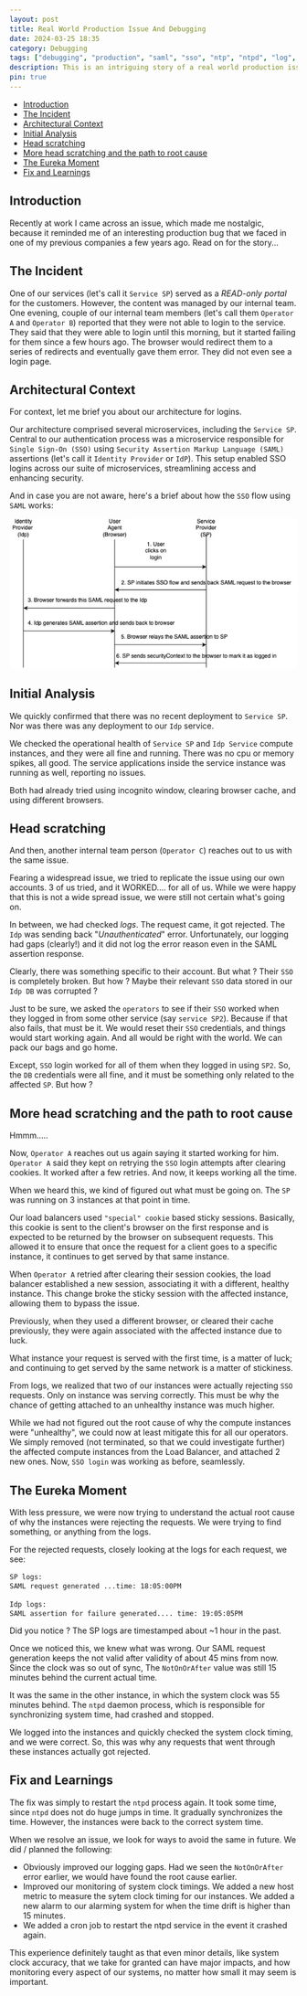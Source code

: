 ```yaml
---
layout: post
title: Real World Production Issue And Debugging
date: 2024-03-25 18:35
category: Debugging
tags: ["debugging", "production", "saml", "sso", "ntp", "ntpd", "log", "monitoring", "metric"]
description: This is an intriguing story of a real world production issue that we encountered and how we navigated our way to its resolution.
pin: true
---
```

<!-- TOC start (generated with https://github.com/derlin/bitdowntoc) -->

- [Introduction](#introduction)
- [The Incident](#the-incident)
- [Architectural Context](#architectural-context)
- [Initial Analysis](#initial-analysis)
- [Head scratching](#head-scratching)
- [More head scratching and the path to root cause](#more-head-scratching-and-the-path-to-root-cause)
- [The Eureka Moment](#the-eureka-moment)
- [Fix and Learnings](#fix-and-learnings)

<!-- TOC end -->

<!-- TOC --><a href="#" name="introduction"></a>
## Introduction

Recently at work I came across an issue, which made me nostalgic, because it reminded me of an interesting production bug that we faced in one of my previous companies a few years ago. Read on for the story...

<!-- TOC --><a href="#" name="the-incident"></a>
## The Incident

One of our services (let's call it `Service SP`) served as a *READ-only portal* for the customers. However, the content was managed by our internal team. One evening, couple of our internal team members (let's call them `Operator A` and `Operator B`) reported that they were not able to login to the service. They said that they were able to login until this morning, but it started failing for them since a few hours ago. The browser would redirect them to a series of redirects and eventually gave them error. They did not even see a login page.

<!-- TOC --><a href="#" name="architectural-context"></a>
## Architectural Context

For context, let me brief you about our architecture for logins.

Our architecture comprised several microservices, including the `Service SP`. Central to our authentication process was a microservice responsible for `Single Sign-On (SSO)` using `Security Assertion Markup Language (SAML)` assertions (let's call it `Identity Provider` or `IdP`). This setup enabled SSO logins across our suite of microservices, streamlining access and enhancing security.

And in case you are not aware, here's a brief about how the `SSO` flow using `SAML` works:

![SAML flow](../assets/img/SAML_flow.webp?version%3D1712507556464)


<!-- TOC --><a href="#" name="initial-analysis"></a>
## Initial Analysis

We quickly confirmed that there was no recent deployment to `Service SP`. Nor was there was any deployment to our `Idp` service.

We checked the operational health of `Service SP` and `Idp Service` compute instances, and they were all fine and running. There was no cpu or memory spikes, all good. The service applications inside the service instance was running as well, reporting no issues.

Both had already tried using incognito window, clearing browser cache, and using different browsers.


<!-- TOC --><a href="#" name="head-scratching"></a>
## Head scratching

And then, another internal team person (`Operator C`) reaches out to us with the same issue.

Fearing a widespread issue, we tried to replicate the issue using our own accounts. 3 of us tried, and it WORKED.... for all of us. While we were happy that this is not a wide spread issue, we were still not certain what's going on.

In between, we had checked *logs*. The request came, it got rejected. The `Idp` was sending back "*Unauthenticated*" error. Unfortunately, our logging had gaps (clearly!) and it did not log the error reason even in the SAML assertion response.

Clearly, there was something specific to their account. But what ? Their `SSO` is completely broken. But how ? Maybe their relevant `SSO` data stored in our `Idp DB` was corrupted ?

Just to be sure, we asked the `operators` to see if their `SSO` worked when they logged in from some other service (say `service SP2`). Because if that also fails, that must be it. We would reset their `SSO` credentials, and things would start working again. And all would be right with the world. We can pack our bags and go home.

Except, `SSO` login worked for all of them when they logged in using `SP2`. So, the `DB` credentials were all fine, and it must be something only related to the affected `SP`. But how ?

<!-- TOC --><a href="#" name="more-head-scratching-and-the-path-to-root-cause"></a>
## More head scratching and the path to root cause

Hmmm.....

Now, `Operator A` reaches out us again saying it started working for him. `Operator A` said they kept on retrying the `SSO` login attempts after clearing cookies. It worked after a few retries. And now, it keeps working all the time.

When we heard this, we kind of figured out what must be going on. The `SP` was running on 3 instances at that point in time.

Our load balancers used `"special" cookie` based sticky sessions. Basically, this cookie is sent to the client's browser on the first response and is expected to be returned by the browser on subsequent requests. This allowed it to ensure that once the request for a client goes to a specific instance, it continues to get served by that same instance.

When `Operator A` retried after clearing their session cookies, the load balancer established a new session, associating it with a different, healthy instance. This change broke the sticky session with the affected instance, allowing them to bypass the issue.

Previously, when they used a different browser, or cleared their cache previously, they were again associated with the affected instance due to luck.

What instance your request is served with the first time, is a matter of luck; and continuing to get served by the same network is a matter of stickiness.

From logs, we realized that two of our instances were actually rejecting `SSO` requests. Only on instance was serving correctly. This must be why the chance of getting attached to an unhealthy instance was much higher.

While we had not figured out the root cause of why the compute instances were "unhealthy", we could now at least mitigate this for all our operators. We simply removed (not terminated, so that we could investigate further) the affected compute instances from the Load Balancer, and attached 2 new ones. Now, `SSO login` was working as before, seamlessly.

<!-- TOC --><a href="#" name="the-eureka-moment"></a>
## The Eureka Moment

With less pressure, we were now trying to understand the actual root cause of why the instances were rejecting the requests. We were trying to find something, or anything from the logs.

For the rejected requests, closely looking at the logs for each request, we see:

```
SP logs:
SAML request generated ...time: 18:05:00PM

Idp logs:
SAML assertion for failure generated.... time: 19:05:05PM
```

Did you notice ? The SP logs are timestamped about ~1 hour in the past.

Once we noticed this, we knew what was wrong. Our SAML request generation keeps the not valid after validity of about 45 mins from now. Since the clock was so out of sync, The `NotOnOrAfter` value was still 15 minutes behind the current actual time.

It was the same in the other instance, in which the system clock was 55 minutes behind. The `ntpd` daemon process, which is responsible for synchronizing system time, had crashed and stopped.

We logged into the instances and quickly checked the system clock timing, and we were correct. So, this was why any requests that went through these instances actually got rejected.


<!-- TOC --><a href="#" name="fix-and-learnings"></a>
## Fix and Learnings

The fix was simply to restart the `ntpd` process again. It took some time, since `ntpd` does not do huge jumps in time. It gradually synchronizes the time. However, the instances were back to the correct system time.

When we resolve an issue, we look for ways to avoid the same in future. We did / planned the following:

- Obviously improved our logging gaps. Had we seen the `NotOnOrAfter` error earlier, we would have found the root cause earlier.
- Improved our monitoring of system clock timings. We added a new host metric to measure the sytem clock timing for our instances. We added a new alarm to our alarming system for when the time drift is higher than 15 minutes.
- We added a cron job to restart the ntpd service in the event it crashed again.


This experience definitely taught as that even minor details, like system clock accuracy, that we take for granted can have major impacts, and how monitoring every aspect of our systems, no matter how small it may seem is important.